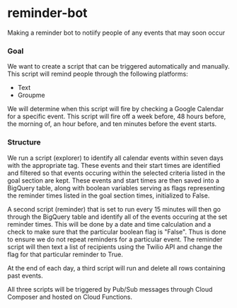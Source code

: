 # reminder-bot

Making a reminder bot to notiify people of any events that may soon occur 

### Goal

We want to create a script that can be triggered automatically and manually. This script will remind people through the following platforms:

- Text 
- Groupme

We will determine when this script will fire by checking a Google Calendar for a specific event. This script will fire off a week before, 48 hours before, the morning of, an hour before, and ten minutes before the event starts.  

### Structure

We run a script (explorer) to identify all calendar events within seven days with the appropriate tag. These events and their start times are identified and filtered so that events occuring within the selected criteria listed in the goal section are kept. These events and start times are then saved into a BigQuery table, along with boolean variables serving as flags representing the reminder times listed in the goal section times, initialized to False. 

A second script (reminder) that is set to run every 15 minutes will then go through the BigQuery table and identify all of the events occuring at the set reminder times. This will be done by a date and time calculation and a check to make sure that the particular boolean flag is "False". Thus is done to ensure we do not repeat reminders for a particular event. The reminder script will then text a list of recipients using the Twilio API and change the flag for that particular reminder to True. 

At the end of each day, a third script will run and delete all rows containing past events. 

All three scripts will be triggered by Pub/Sub messages through Cloud Composer and hosted on Cloud Functions. 